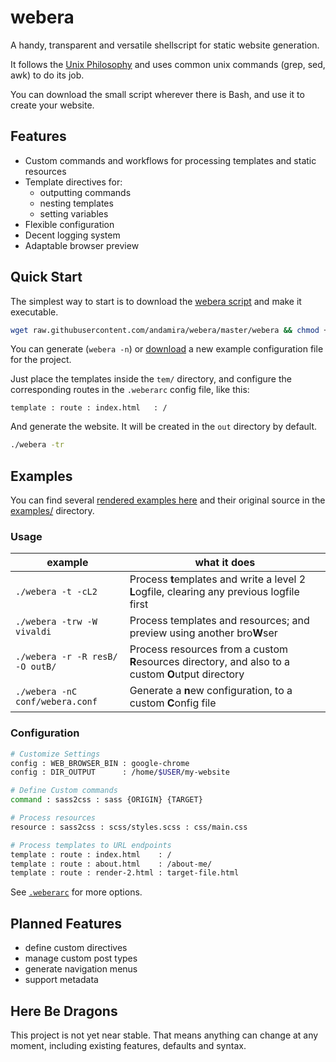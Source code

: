 # webera

A handy, transparent and versatile shellscript for static website generation.

It follows the [Unix Philosophy](https://en.wikipedia.org/wiki/Unix_philosophy) and uses common unix commands (grep, sed, awk) to do its job.

You can download the small script wherever there is Bash, and use it to create your website.

## Features

- Custom commands and workflows for processing templates and static resources
- Template directives for:
	- outputting commands
	- nesting templates
	- setting variables
- Flexible configuration
- Decent logging system
- Adaptable browser preview

## Quick Start

The simplest way to start is to download the [webera script](https://raw.githubusercontent.com/andamira/webera/master/webera) and make it executable.

```sh
wget raw.githubusercontent.com/andamira/webera/master/webera && chmod +x webera
```

You can generate (`webera -n`) or [download](https://raw.githubusercontent.com/andamira/webera/master/.weberarc) a new example configuration file for the project.

Just place the templates inside the `tem/` directory, and configure the corresponding routes in the `.weberarc` config file, like this:

```
template : route : index.html   : /
```

And generate the website. It will be created in the `out` directory by default.

```sh
./webera -tr
```

## Examples

You can find several [rendered examples here](https://andamira.github.io/webera/examples/)
and their original source in the [examples/](https://github.com/andamira/webera/tree/master/examples) directory.

### Usage

| example                         | what it does |
| ------------------------------- | ------------ |
| `./webera -t -cL2`              | Process **t**emplates and write a level 2 **L**ogfile, clearing any previous logfile first |
| `./webera -trw -W vivaldi`      | Process templates and resources; and preview using another bro**W**ser |
| `./webera -r -R resB/ -O outB/` | Process resources from a custom **R**esources directory, and also to a custom **O**utput directory |
| `./webera -nC conf/webera.conf` | Generate a **n**ew configuration, to a custom **C**onfig file |

### Configuration

```bash
# Customize Settings
config : WEB_BROWSER_BIN : google-chrome
config : DIR_OUTPUT      : /home/$USER/my-website

# Define Custom commands
command : sass2css : sass {ORIGIN} {TARGET}

# Process resources
resource : sass2css : scss/styles.scss : css/main.css

# Process templates to URL endpoints
template : route : index.html    : /
template : route : about.html    : /about-me/
template : route : render-2.html : target-file.html
```

See [`.weberarc`](https://github.com/andamira/webera/blob/master/.weberarc) for more options.

## Planned Features

- define custom directives
- manage custom post types
- generate navigation menus
- support metadata

## Here Be Dragons

This project is not yet near stable. That means anything can change at any moment, including existing features, defaults and syntax.
